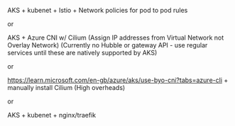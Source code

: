 AKS + kubenet + Istio + Network policies for pod to pod rules

or

AKS + Azure CNI w/ Cilium (Assign IP addresses from Virtual Network not Overlay Network)
(Currently no Hubble or gateway API - use regular services until these are natively supported by AKS)

or 

https://learn.microsoft.com/en-gb/azure/aks/use-byo-cni?tabs=azure-cli + manually install Cilium (High overheads)

or

AKS + kubenet + nginx/traefik
